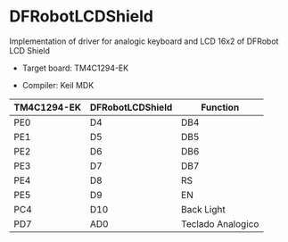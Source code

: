 # DFRobotLCDShield
Implementation of driver for analogic keyboard and LCD 16x2 of DFRobot LCD Shield

* Target board: TM4C1294-EK

* Compiler: Keil MDK

| TM4C1294-EK | DFRobotLCDShield | Function    	        |
|-------------|------------------|----------------------|
| PE0 	      | D4    	         | DB4		              |
| PE1 	      | D5    	       	 | DB5		              |
| PE2 	      | D6    	         | DB6		              |
| PE3 	      | D7    	         | DB7		              |
| PE4 	      | D8    	         | RS		                |
| PE5 	      | D9    	         | EN		                |
| PC4 	      | D10   	         | Back Light	          |
| PD7	        | AD0   	         | Teclado Analogico    |
